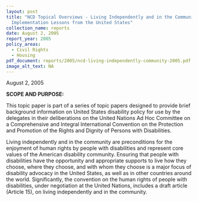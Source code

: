 ```yaml
---
layout: post
title: "NCD Topical Overviews - Living Independently and in the Community:
  Implementation Lessons from the United States"
collection_name: reports
date: August 2, 2005
report_year: 2005
policy_areas:
  - Civil Rights
  - Housing
pdf_document: reports/2005/ncd-living-independently-community-2005.pdf
image_alt_text: NA
---
```

August 2, 2005

**S﻿COPE AND PURPOSE:**

This topic paper is part of a series of topic papers designed to provide brief background information on United States disability policy for use by the delegates in their deliberations on the United Nations Ad Hoc Committee on a Comprehensive and Integral International Convention on the Protection and Promotion of the Rights and Dignity of Persons with Disabilities.

Living independently and in the community are preconditions for the enjoyment of human rights by people with disabilities and represent core values of the American disability community. Ensuring that people with disabilities have the opportunity and appropriate supports to live how they choose, where they choose, and with whom they choose is a major focus of disability advocacy in the United States, as well as in other countries around the world. Significantly, the convention on the human rights of people with disabilities, under negotiation at the United Nations, includes a draft article (Article 15), on living independently and in the community.